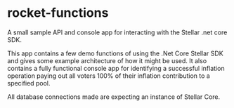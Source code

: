# rocket-functions
A small sample API and console app for interacting with the Stellar .net core SDK.

This app contains a few demo functions of using the .Net Core Stellar SDK and gives some example architecture of how it might be used.
It also contains a fully functional console app for identifying a successful inflation operation paying out all voters 100% of their inflation contribution to a specified pool.

All database connections made are expecting an instance of Stellar Core.
